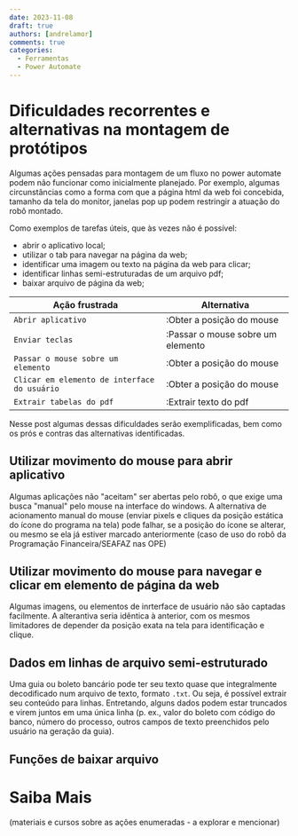 ```yaml
---
date: 2023-11-08
draft: true
authors: [andrelamor]
comments: true
categories:
  - Ferramentas
  - Power Automate
---
```


# Dificuldades recorrentes e alternativas na montagem de protótipos 

Algumas ações pensadas para montagem de um fluxo no power automate podem não funcionar como inicialmente planejado. Por exemplo, algumas circunstâncias como a forma com que a página html da web foi concebida, tamanho da tela do monitor, janelas pop up podem restringir a atuação do robô montado.

Como exemplos de tarefas úteis, que às vezes não é possível:

- abrir o aplicativo local;
- utilizar o tab para navegar na página da web;
- identificar uma imagem ou texto na página da web para clicar;
- identificar linhas semi-estruturadas de um arquivo pdf;
- baixar arquivo de página da web;

| Ação frustrada | Alternativa                          |
| -----------    | ------------------------------------ |
| `Abrir aplicativo`| :Obter a posição do mouse |
| `Enviar teclas`| :Passar o mouse sobre um elemento |
| `Passar o mouse sobre um elemento`| :Obter a posição do mouse |
| `Clicar em elemento de interface do usuário`| :Obter a posição do mouse |
| `Extrair tabelas do pdf`       | :Extrair texto do pdf |

Nesse post algumas dessas dificuldades serão exemplificadas, bem como os prós e contras das alternativas identificadas.

<!-- more -->

## Utilizar movimento do mouse para abrir aplicativo
Algumas aplicações não "aceitam" ser abertas pelo robô, o que exige uma busca "manual" pelo mouse na interface do windows. 
A alternativa de acionamento manual do mouse (enviar pixels e cliques da posição estática do ícone do programa na tela) pode falhar, se a posição do ícone se alterar, ou mesmo se ela já estiver marcado anteriormente (caso de uso do robô da Programação Financeira/SEAFAZ nas OPE)

## Utilizar movimento do mouse para navegar e clicar em elemento de página da web
Algumas imagens, ou elementos de inrterface de usuário não são captadas facilmente. A alterantiva seria idêntica à anterior, com os mesmos limitadores de depender da posição exata na tela para identificação e clique. 

## Dados em linhas de arquivo semi-estruturado
Uma guia ou boleto bancário pode ter seu texto quase que integralmente decodificado num arquivo de texto, formato `.txt`. Ou seja, é possível extrair seu conteúdo para linhas. Entretando, alguns dados podem estar truncados e virem juntos em uma única linha (p. ex., valor do boleto com código do banco, número do processo, outros campos de texto preenchidos pelo usuário na geração da guia).



## Funções de baixar arquivo



# Saiba Mais

(materiais e cursos sobre as ações enumeradas - a explorar e mencionar)
